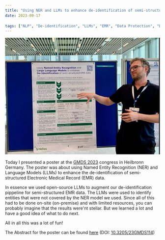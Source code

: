 ```yaml
---
title: "Using NER and LLMs to enhance de-identification of semi-structured EMR data – preliminary results and lessons learned"
date: 2023-09-17

tags: ["NLP", "De-identification", "LLMs", "EMR", "Data Protection", "Data Privacy", "De-identification", "poster", "publication", "congress", "conference", "GMDS"]
---
```

![Why not use AI for this?](./poster-presentation-llms-deid.png "Why not use AU for this?")

Today I presented a poster at the [GMDS 2023](https://www.gmds2023.de/) congress in Heilbronn Germany. The poster was about using Named Entity Recognition (NER) and Language Models (LLMs) to enhance the de-identification of semi-structured Electronic Medical Record (EMR) data.

In essence we used open-source LLMs to augment our de-identification pippeline for semi-structured EMR data. The LLMs were used to identify entities that were not covered by the NER model we used.
Since all of this had to be done on-site (on-premise) and with limited resources, you can probably imagine that the results were'nt stellar. But we learned a lot and have a good idea of what to do next.

All in all this was a lot of fun!

The Abstract for the poster can be found [here](https://www.egms.de/static/en/meetings/gmds2023/23gmds114.shtml) (DOI: [10.3205/23GMDS114](https://doi.org/10.3205/23gmds114))